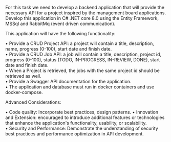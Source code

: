 For this task we need to develop a backend application that will provide the necessary API for a project inspired by the management board applications. 
Develop this application in C# .NET core 8.0 using the Entity Framework, MSSql and RabbitMq (event driven communication).

This application will have the following functionality: 

• Provide a CRUD Project API: a project will contain a title, description, name, progress (0-100), start date and finish date.  
• Provide a CRUD Job API: a job will contain a title, description, project id, progress (0-100), status (TODO, IN-PROGRESS, IN-REVIEW, DONE), start date and finish date.  
• When a Project is retrieved, the jobs with the same project id should be retrieved as well.  
• Provide a Swagger API documentation for the application.  
• The application and database must run in docker containers and use docker-compose. 
  
Advanced Considerations: 

• Code quality: Incorporate best practices, design patterns. 
• Innovation and Extension: encouraged to introduce additional features or technologies that enhance the application's functionality, usability, or scalability.  
• Security and Performance: Demonstrate the understanding of security best practices and performance optimization in API development.
